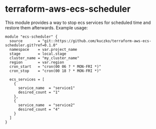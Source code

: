 # terraform-aws-ecs-scheduler
This module provides a way to stop ecs services for scheduled time and restore them afterwards.
Example usage:

```
module "ecs-scheduler" {
  source       = "git::https://github.com/kuczko/terraform-aws-ecs-scheduler.git?ref=0.1.0"
  namespace    = var.project_name
  stage        = local.stage
  cluster_name = "my_cluster_name"
  region       = var.region
  cron_start   = "cron(00 06 ? * MON-FRI *)"
  cron_stop    = "cron(00 18 ? * MON-FRI *)"

  ecs_services = [
    {
      service_name  = "service1"
      desired_count = "1"
    },
    {
      service_name  = "service2"
      desired_count = "4"
    }
  ]
}
```
